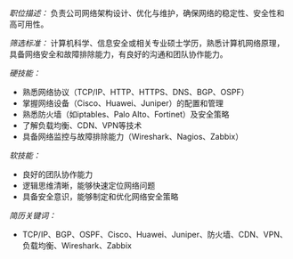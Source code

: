 *职位描述：* 负责公司网络架构设计、优化与维护，确保网络的稳定性、安全性和高可用性。  

*筛选标准：* 计算机科学、信息安全或相关专业硕士学历，熟悉计算机网络原理，具备网络安全和故障排除能力，有良好的沟通和团队协作能力。  

*硬技能：*  
- 熟悉网络协议（TCP/IP、HTTP、HTTPS、DNS、BGP、OSPF）  
- 掌握网络设备（Cisco、Huawei、Juniper）的配置和管理  
- 熟悉防火墙（如iptables、Palo Alto、Fortinet）及安全策略  
- 了解负载均衡、CDN、VPN等技术  
- 具备网络监控与故障排除能力（Wireshark、Nagios、Zabbix）  

*软技能：*  
- 良好的团队协作能力  
- 逻辑思维清晰，能够快速定位网络问题  
- 具备安全意识，能够制定和优化网络安全策略  

*简历关键词：*  
- TCP/IP、BGP、OSPF、Cisco、Huawei、Juniper、防火墙、CDN、VPN、负载均衡、Wireshark、Zabbix  
